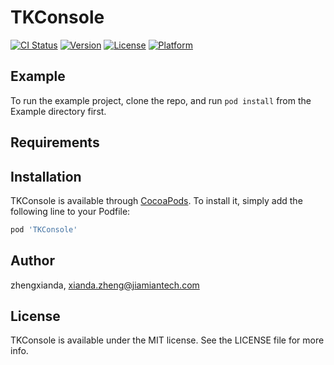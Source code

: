 # TKConsole

[![CI Status](https://img.shields.io/travis/zhengxianda/TKConsole.svg?style=flat)](https://travis-ci.org/zhengxianda/TKConsole)
[![Version](https://img.shields.io/cocoapods/v/TKConsole.svg?style=flat)](https://cocoapods.org/pods/TKConsole)
[![License](https://img.shields.io/cocoapods/l/TKConsole.svg?style=flat)](https://cocoapods.org/pods/TKConsole)
[![Platform](https://img.shields.io/cocoapods/p/TKConsole.svg?style=flat)](https://cocoapods.org/pods/TKConsole)

## Example

To run the example project, clone the repo, and run `pod install` from the Example directory first.

## Requirements

## Installation

TKConsole is available through [CocoaPods](https://cocoapods.org). To install
it, simply add the following line to your Podfile:

```ruby
pod 'TKConsole'
```

## Author

zhengxianda, xianda.zheng@jiamiantech.com

## License

TKConsole is available under the MIT license. See the LICENSE file for more info.
